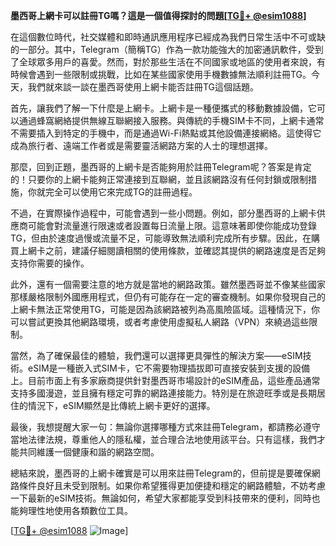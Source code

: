 **墨西哥上網卡可以註冊TG嗎？這是一個值得探討的問題[[TG💪+ @esim1088](https://t.me/s/esim1088)]**

在這個數位時代，社交媒體和即時通訊應用程序已經成為我們日常生活中不可或缺的一部分。其中，Telegram（簡稱TG）作為一款功能強大的加密通訊軟件，受到了全球眾多用戶的喜愛。然而，對於那些生活在不同國家或地區的使用者來說，有時候會遇到一些限制或挑戰，比如在某些國家使用手機數據無法順利註冊TG。今天，我們就來談一談在墨西哥使用上網卡能否註冊TG這個話題。

首先，讓我們了解一下什麼是上網卡。上網卡是一種便攜式的移動數據設備，它可以通過蜂窩網絡提供無線互聯網接入服務。與傳統的手機SIM卡不同，上網卡通常不需要插入到特定的手機中，而是通過Wi-Fi熱點或其他設備連接網絡。這使得它成為旅行者、遠端工作者或是需要靈活網路方案的人士的理想選擇。

那麼，回到正題，墨西哥的上網卡是否能夠用於註冊Telegram呢？答案是肯定的！只要你的上網卡能夠正常連接到互聯網，並且該網路沒有任何封鎖或限制措施，你就完全可以使用它來完成TG的註冊過程。

不過，在實際操作過程中，可能會遇到一些小問題。例如，部分墨西哥的上網卡供應商可能會對流量進行限速或者設置每日流量上限。這意味著即使你能成功登錄TG，但由於速度過慢或流量不足，可能導致無法順利完成所有步驟。因此，在購買上網卡之前，建議仔細閱讀相關的使用條款，並確認其提供的網路速度是否足夠支持你需要的操作。

此外，還有一個需要注意的地方就是當地的網路政策。雖然墨西哥並不像某些國家那樣嚴格限制外國應用程式，但仍有可能存在一定的審查機制。如果你發現自己的上網卡無法正常使用TG，可能是因為該網路被列為高風險區域。這種情況下，你可以嘗試更換其他網路環境，或者考慮使用虛擬私人網路（VPN）來繞過這些限制。

當然，為了確保最佳的體驗，我們還可以選擇更具彈性的解決方案——eSIM技術。eSIM是一種嵌入式SIM卡，它不需要物理插拔即可直接安裝到支援的設備上。目前市面上有多家廠商提供針對墨西哥市場設計的eSIM產品，這些產品通常支持多國漫遊，並且擁有穩定可靠的網路連接能力。特別是在旅遊旺季或是長期居住的情況下，eSIM顯然是比傳統上網卡更好的選擇。

最後，我想提醒大家一句：無論你選擇哪種方式來註冊Telegram，都請務必遵守當地法律法規，尊重他人的隱私權，並合理合法地使用該平台。只有這樣，我們才能共同維護一個健康和諧的網路空間。

總結來說，墨西哥的上網卡確實是可以用來註冊Telegram的，但前提是要確保網路條件良好且未受到限制。如果你希望獲得更加便捷和穩定的網路體驗，不妨考慮一下最新的eSIM技術。無論如何，希望大家都能享受到科技帶來的便利，同時也能夠理性地使用各類數位工具。

[[TG💪+ @esim1088](https://t.me/s/esim1088) ![Image](https://i.postimg.cc/4NQfJmqS/Snipaste-2025-05-13-00-14-12.png)]